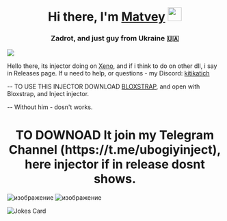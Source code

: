 <h1 align="center">Hi there, I'm <a href="https://discordapp.com/users/958802222811070545/" target="_blank">Matvey</a>  
<img src="https://github.com/blackcater/blackcater/raw/main/images/Hi.gif" height="32"/></h1>
<h3 align="center">Zadrot, and just guy from Ukraine 🇺🇦</h3>

![](https://komarev.com/ghpvc/?username=zidekk-daun&color=blueviolet)

Hello there, its injector doing on [Xeno](https://discord.gg/xeno-now), and if i think to do on other dll, i say in Releases page.
If u need to help, or questions - my Discord: [kitikatich](https://discordapp.com/users/958802222811070545/)

-- TO USE THIS INJECTOR DOWNLOAD [BLOXSTRAP](https://github.com/bloxstraplabs/bloxstrap), and open with Bloxstrap, and Inject injector.  

-- Without him - dosn't works.


<h1 align="center">TO DOWNOAD It join my Telegram Channel (https://t.me/ubogiyinject), here injector if in release dosnt shows.</></h1>


![изображение](https://github.com/user-attachments/assets/33431d42-58f9-4315-9901-38b9636ce084)
![изображение](https://github.com/user-attachments/assets/207fd4d0-f519-4fbc-97f6-ba0773f55799)





![Jokes Card](https://readme-jokes.vercel.app/api)
